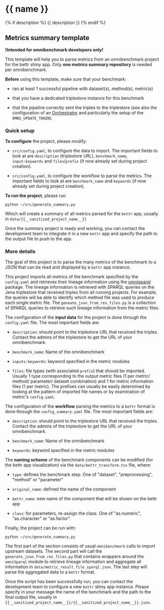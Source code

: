 # {{ name }}
{% if description %}
{{ description }}
{% endif %} 

## Metrics summary template

**!Intended for omnibenchmark developers only!**

This template will help you to parse metrics from an omnibenchmark project for the bettr shiny app. Only **one metrics summary repository** is needed per omnibenchmark. 

**Before** using this template, make sure that your benchmark: 

- ran at least 1 successful pipeline with dataset(s), method(s), metric(s)

- that you have a dedicated triplestore instance for this benchmark

- that the pipeline correctly sent the triples to the triplestore (see also the configuration of an [Orchestrator](https://github.com/omnibenchmark/contributed-project-templates/tree/dev/orchestrator) and particularly the setup of the `OMNI_UPDATE_TOKEN`).

### Quick setup

**To configure** the project, please modify: 

- `src/config.yaml`, to configure the data to import. The important fields to look at are `description` (triplestore URL), `benchmark_name`, `input:keywords` and `files`/`prefix` (if now already set during project creation). 

- `src/config.yaml`, to configure the workflow to parse the metrics. The important fields to look at are `benchmark_name` and `keywords` (if now already set during project creation).

**To run the project**, please run

`python ~/src/generate_summary.py`

Which will create a summary of all metrics parsed for the `bettr` app, usually in `data/{{__sanitized_project_name__}}`

Once the summary project is ready and working, you can contact the development team to integrate it in a new `bettr` app and specify the path to the output file to push to the app.



### More details

The goal of this project is to parse the many metrics of the benchmark to a JSON that can be read and displayed by a `bettr` app instance. 

This project imports all metrics of the benchmark specified by the `config.yaml` and retrieves their lineage information using the [omnisparql](https://github.com/omnibenchmark/omniSparql) package. The lineage information is retrieved with SPARQL queries on the Jena triplestore that received triples from all running projects. For example, the queries will be able to identify which method file was used to produce each single metric file. The `geneate_json_from_res_files.py` is a collection of SPARQL queries to retrieve such lineage information from the metric files. 

The configuration of the **input data** for the project is done through the `config.yaml` file. The most important fields are: 

- `description`: should point to the triplestore URL that received the triples. Contact the admins of the triplestore to get the URL of your omnibenchmark. 

- `benchmark_name`: Name of the omnibenchmark

- `inputs:keywords`: keyword specified in the metric modules

- `files`: file types (with associated `prefix`) that should be imported. Usually 1 type corresponding to the output metric files (1 per metric/ method/ parameter/ dataset combination) and 1 for metric information files (1 per metric). The prefixes can usually be easily determined by looking at the pattern of imported file names or by examination of metric's `config.yaml`. 

The configuration of the **workflow** parsing the metrics to a `bettr` format is done through the `config_summary.yaml` file. The most important fields are: 

- `description`: should point to the triplestore URL that received the triples. Contact the admins of the triplestore to get the URL of your omnibenchmark. 

- `benchmark_name`: Name of the omnibenchmark

- `keywords`: keyword specified in the metric modules

The **naming scheme** of the benchmark components can be modified (for the bettr app visualization) via the `data/bettr_transform.tsv` file, where: 

- `type`: defines the benchmark step. One of "dataset", "preprocessing", "method" or "parameter"

- `original_name`: defined the name of the component 

- `bettr_name`: new name of the component that will be shown on the bettr app

- `class`: for parameters, re-assign the class. One of "as.numeric", "as.character" or "as.factor". 




Finally, the project can be run with: 

`python ~/src/generate_summary.py`

The first part of the section consists of usual `omnibenchmark` calls to import upstream datasets. The second part will call the `generate_json_from_res_files.py` that contains wrappers around the `omniSparql` module to retrieve lineage information and aggregate all information in `data/metric_result_file_sparql.json`. The last step will parse the aggregated data to a `bettr` format. 

Once the script has been successfully run, you can contact the development team to configure a new `bettr` shiny app instance. Please specify in your message the name of the benchmark and the path to the final output file, usually in `{{__sanitized_project_name__}}/{{__sanitized_project_name__}}.json`. 